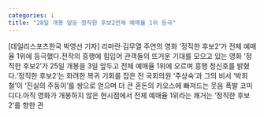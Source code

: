 ```yaml
---
categories: i
title: "28일 개봉 앞둔 정직한 후보2전체 예매율 1위 등극"
---
```

[데일리스포츠한국 박영선 기자] 리마란·김무열 주연의 영화 ‘정직한 후보2’가 전체 예매율 1위에 등극했다.전작의 흥행에 힘입어 관객들의 뜨거운 기대를 모으고 있는 영화 ‘정직한 후보2’가 25일 개봉을 3일 앞두고 전체 예매율 1위에 오르며 흥행 청신호를 밝혔다.‘정직한 후보2’는 화려한 복귀 기회를 잡은 전 국회의원 ‘주상숙’과 그의 비서 ‘박희철’이 ‘진실의 주둥이’를 쌍으로 얻으며 더 큰 혼돈의 카오스에 빠져드는 웃음 폭발 코미디다.아직 영화가 개봉하지 않은 현시점에서 전체 예매율 1위라는 쾌거는 ‘정직한 후보2’를 향한 관